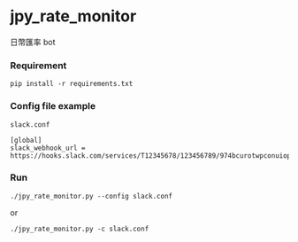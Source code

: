# jpy_rate_monitor

日幣匯率 bot

### Requirement

```shell 
pip install -r requirements.txt
```



### Config file example

`slack.conf`

```
[global]
slack_webhook_url = https://hooks.slack.com/services/T12345678/123456789/974bcurotwpconuiopnc
```

### Run

```shell
./jpy_rate_monitor.py --config slack.conf
```

or

```shell
./jpy_rate_monitor.py -c slack.conf
```

